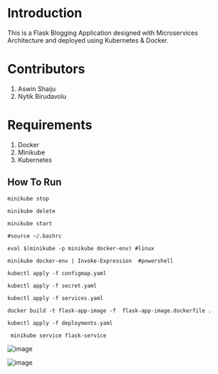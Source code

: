



# Introduction
 This is a Flask Blogging Application designed with Microservices Architecture  and deployed using Kubernetes & Docker.

 # Contributors

1. Aswin Shaiju
2. Nytik Birudavolu



# Requirements 
1. Docker
2. Minikube
3. Kubernetes

   
## How To Run 

`minikube stop`

`minikube delete`

`minikube start `

`#source ~/.bashrc`

`eval $(minikube -p minikube docker-env) #linux`

`minikube docker-env | Invoke-Expression  #powershell`
 
`kubectl apply -f configmap.yaml`

`kubectl apply -f secret.yaml`

`kubectl apply -f services.yaml`

`docker build -t flask-app-image -f  flask-app-image.dockerfile .`

`kubectl apply -f deployments.yaml`

` minikube service flask-service`

![image](https://github.com/Aswin410/flask-mongo-db-express/assets/79198536/f6c712bb-33d8-4996-b9ab-0fadb7122e45)

 


![image](https://github.com/Aswin410/flask-mongo-db-express/assets/79198536/ac6b8377-a6cd-43a8-82be-28e619f472a5)


 

 
 

 
